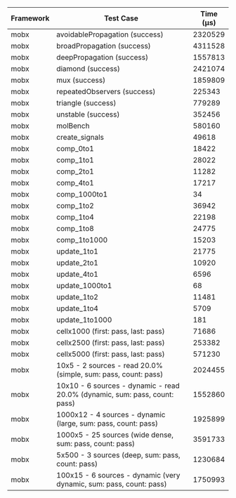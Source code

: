 | Framework | Test Case | Time (μs) |
| --- | --- | --- |
| mobx | avoidablePropagation (success) | 2320529 |
| mobx | broadPropagation (success) | 4311528 |
| mobx | deepPropagation (success) | 1557813 |
| mobx | diamond (success) | 2421074 |
| mobx | mux (success) | 1859809 |
| mobx | repeatedObservers (success) | 225343 |
| mobx | triangle (success) | 779289 |
| mobx | unstable (success) | 352456 |
| mobx | molBench | 580160 |
| mobx | create_signals | 49618 |
| mobx | comp_0to1 | 18422 |
| mobx | comp_1to1 | 28022 |
| mobx | comp_2to1 | 11282 |
| mobx | comp_4to1 | 17217 |
| mobx | comp_1000to1 | 34 |
| mobx | comp_1to2 | 36942 |
| mobx | comp_1to4 | 22198 |
| mobx | comp_1to8 | 24775 |
| mobx | comp_1to1000 | 15203 |
| mobx | update_1to1 | 21775 |
| mobx | update_2to1 | 10920 |
| mobx | update_4to1 | 6596 |
| mobx | update_1000to1 | 68 |
| mobx | update_1to2 | 11481 |
| mobx | update_1to4 | 5709 |
| mobx | update_1to1000 | 181 |
| mobx | cellx1000 (first: pass, last: pass) | 71686 |
| mobx | cellx2500 (first: pass, last: pass) | 253382 |
| mobx | cellx5000 (first: pass, last: pass) | 571230 |
| mobx | 10x5 - 2 sources - read 20.0% (simple, sum: pass, count: pass) | 2024455 |
| mobx | 10x10 - 6 sources - dynamic - read 20.0% (dynamic, sum: pass, count: pass) | 1552860 |
| mobx | 1000x12 - 4 sources - dynamic (large, sum: pass, count: pass) | 1925899 |
| mobx | 1000x5 - 25 sources (wide dense, sum: pass, count: pass) | 3591733 |
| mobx | 5x500 - 3 sources (deep, sum: pass, count: pass) | 1230684 |
| mobx | 100x15 - 6 sources - dynamic (very dynamic, sum: pass, count: pass) | 1750993 |
